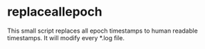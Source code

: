 # replaceallepoch

This small script replaces all epoch timestamps to human readable timestamps. It will modify every *.log file. 
